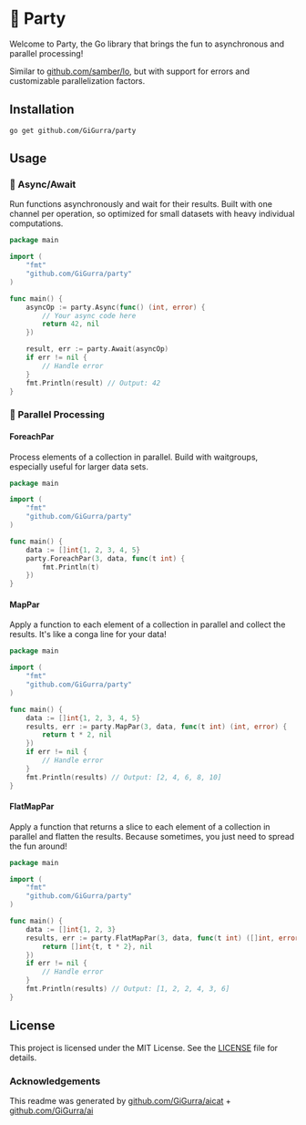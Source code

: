 # 🎉 Party

Welcome to Party, the Go library that brings the fun to asynchronous and parallel processing!

Similar to [github.com/samber/lo](https://github.com/samber/lo), but with support for errors and customizable
parallelization
factors.

## Installation

```
go get github.com/GiGurra/party
```

## Usage

### 🎈 Async/Await

Run functions asynchronously and wait for their results. Built with one channel per operation, so optimized for small
datasets with heavy individual computations.

```go
package main

import (
	"fmt"
	"github.com/GiGurra/party"
)

func main() {
	asyncOp := party.Async(func() (int, error) {
		// Your async code here
		return 42, nil
	})

	result, err := party.Await(asyncOp)
	if err != nil {
		// Handle error
	}
	fmt.Println(result) // Output: 42
}

```

### 🎉 Parallel Processing

#### ForeachPar

Process elements of a collection in parallel. Build with waitgroups, especially useful for larger data sets.

```go
package main

import (
	"fmt"
	"github.com/GiGurra/party"
)

func main() {
	data := []int{1, 2, 3, 4, 5}
	party.ForeachPar(3, data, func(t int) {
		fmt.Println(t)
	})
}

```

#### MapPar

Apply a function to each element of a collection in parallel and collect the results. It's like a conga line for your
data!

```go
package main

import (
	"fmt"
	"github.com/GiGurra/party"
)

func main() {
	data := []int{1, 2, 3, 4, 5}
	results, err := party.MapPar(3, data, func(t int) (int, error) {
		return t * 2, nil
	})
	if err != nil {
		// Handle error
	}
	fmt.Println(results) // Output: [2, 4, 6, 8, 10]
}

```

#### FlatMapPar

Apply a function that returns a slice to each element of a collection in parallel and flatten the results. Because
sometimes, you just need to spread the fun around!

```go
package main

import (
	"fmt"
	"github.com/GiGurra/party"
)

func main() {
	data := []int{1, 2, 3}
	results, err := party.FlatMapPar(3, data, func(t int) ([]int, error) {
		return []int{t, t * 2}, nil
	})
	if err != nil {
		// Handle error
	}
	fmt.Println(results) // Output: [1, 2, 2, 4, 3, 6]
}

```

## License

This project is licensed under the MIT License. See the [LICENSE](LICENSE) file for details.

### Acknowledgements

This readme was generated by [github.com/GiGurra/aicat](https://github.com/GiGurra/aicat) + [github.com/GiGurra/ai](https://github.com/GiGurra/ai)
